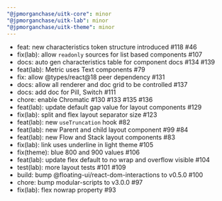 ```yaml
---
"@jpmorganchase/uitk-core": minor
"@jpmorganchase/uitk-lab": minor
"@jpmorganchase/uitk-theme": minor
---
```


- feat: new characteristics token structure introduced #118 #46
- fix(lab): allow `readonly` sources for list based components #107
- docs: auto gen characteristics table for component docs #134 #139
- feat(lab): Metric uses Text components #79
- fix: allow @types/react@18 peer dependency #131
- docs: allow all renderer and doc grid to be controlled #137
- docs: add doc for Pill, Switch #111
- chore: enable Chromatic #130 #133 #135 #136
- feat(lab): update default gap value for layout components #129
- fix(lab): split and flex layout separator size #123
- feat(lab): new `useTruncation` hook #82
- feat(lab): new Parent and child layout component #99 #84
- feat(lab): new Flow and Stack layout components #83
- fix(lab): link uses underline in light theme #105
- fix(theme): blue 800 and 900 values #106
- feat(lab): update flex default to no wrap and overflow visible #104
- test(lab): more layout tests #101 #109
- build: bump @floating-ui/react-dom-interactions to v0.5.0 #100
- chore: bump modular-scripts to v3.0.0 #97
- fix(lab): flex nowrap property #93
